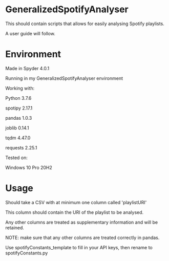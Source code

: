 # GeneralizedSpotifyAnalyser
 This should contain scripts that allows for easily analysing Spotify playlists.
 
 A user guide will follow.
 
# Environment
 Made in Spyder 4.0.1
 
 Running in my GeneralizedSpotifyAnalyser environment
 
 Working with:
 
 Python 3.7.6
 
 spotipy 2.17.1
 
 pandas 1.0.3
 
 joblib 0.14.1
 
 tqdm 4.47.0
 
 requests 2.25.1
 
 Tested on:
 
 Windows 10 Pro 20H2
 
# Usage
 Should take a CSV with at minimum one column called 'playlistURI'
 
 This column should contain the URI of the playlist to be analysed.
 
 Any other columns are treated as supplementary information and will be retained.
 
 NOTE: make sure that any other columns are treated correctly in pandas.
 
 Use spotifyConstants_template to fill in your API keys, then rename to spotifyConstants.py
 

